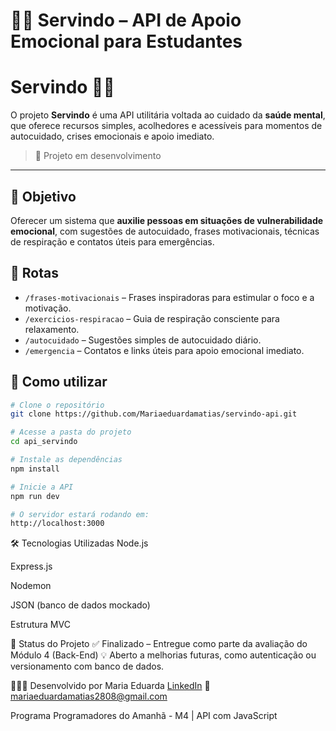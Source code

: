 # 🐕‍🦺 Servindo – API de Apoio Emocional para Estudantes

# Servindo 🐕‍🦺

O projeto **Servindo** é uma API utilitária voltada ao cuidado da **saúde mental**, que oferece recursos simples, acolhedores e acessíveis para momentos de autocuidado, crises emocionais e apoio imediato.

> 🌱 Projeto em desenvolvimento

---

## 🧠 Objetivo

Oferecer um sistema que **auxilie pessoas em situações de vulnerabilidade emocional**, com sugestões de autocuidado, frases motivacionais, técnicas de respiração e contatos úteis para emergências.

## 📌 Rotas

- `/frases-motivacionais` – Frases inspiradoras para estimular o foco e a motivação.
- `/exercicios-respiracao` – Guia de respiração consciente para relaxamento.
- `/autocuidado` – Sugestões simples de autocuidado diário.
- `/emergencia` – Contatos e links úteis para apoio emocional imediato.

## 🚀 Como utilizar

```bash
# Clone o repositório
git clone https://github.com/Mariaeduardamatias/servindo-api.git

# Acesse a pasta do projeto
cd api_servindo

# Instale as dependências
npm install

# Inicie a API
npm run dev

# O servidor estará rodando em:
http://localhost:3000
```

🛠 Tecnologias Utilizadas
Node.js

Express.js

Nodemon

JSON (banco de dados mockado)

Estrutura MVC

📍 Status do Projeto
✅ Finalizado – Entregue como parte da avaliação do Módulo 4 (Back-End)
💡 Aberto a melhorias futuras, como autenticação ou versionamento com banco de dados.

👩🏾‍💻 Desenvolvido por Maria Eduarda
[LinkedIn](https://www.linkedin.com/in/maria-eduarda-souza-919841276/)
📧 mariaeduardamatias2808@gmail.com

Programa Programadores do Amanhã - M4 | API com JavaScript
